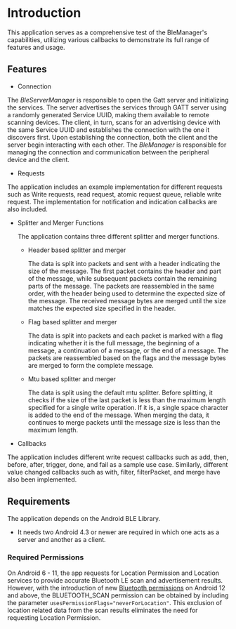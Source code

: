 # Introduction
This application serves as a comprehensive test of the BleManager's capabilities, utilizing various callbacks to demonstrate its full range of features and usage.


## Features
* Connection

The _BleServerManager_ is responsible to open the Gatt server and initializing the services. 
The server advertises the services through GATT server using a randomly generated Service UUID, making them available to remote scanning devices.
The client, in turn, scans for an advertising device with the same Service UUID and establishes the connection with the one it discovers first. 
Upon establishing the connection, both the client and the server begin interacting with each other. 
The _BleManager_ is responsible for managing the connection and communication between the peripheral device and the client. 
* Requests

The application includes an example implementation for different requests such as Write requests, read request, 
atomic request queue, reliable write request. The implementation for notification and indication callbacks are also included.

* Splitter and Merger Functions

  The application contains three different splitter and merger functions.
    * Header based splitter and merger

      The data is split into packets and sent with a header indicating the size of the message.
      The first packet contains the header and part of the message, while subsequent packets contain the remaining parts of the message.
      The packets are reassembled in the same order, with the header being used to determine the expected size of the message.
      The received message bytes are merged until the size matches the expected size specified in the header. 
    * Flag based splitter and merger
  
      The data is split into packets and each packet is marked with a flag indicating whether it is the full message,
      the beginning of a message, a continuation of a message, or the end of a message.
      The packets are reassembled based on the flags and the message bytes are merged to form the complete message.
    * Mtu based splitter and merger

      The data is split using the default mtu splitter.
      Before splitting, it checks if the size of the last packet is less than the maximum length specified for a single write operation.
      If it is, a single space character is added to the end of the message. When merging the data, it continues to merge packets
      until the message size is less than the maximum length.



* Callbacks
  
The application includes different write request callbacks such as add, then, before, after, trigger, done, and fail as a sample use case. 
Similarly, different value changed callbacks such as with, filter, filterPacket, and merge have also been implemented.

## Requirements
The application depends on the Android BLE Library. 
* It needs two Android 4.3 or newer are required in which one acts as a server and another as a client. 
### Required Permissions
On Android 6 - 11, the app requests for Location Permission and Location services 
to provide accurate Bluetooth LE scan and advertisement results.
However, with the introduction of new [Bluetooth permissions](https://developer.android.com/guide/topics/connectivity/bluetooth/permissions)
on Android 12 and above, the BLUETOOTH_SCAN permission can be obtained by including the parameter
```usesPermissionFlags="neverForLocation"```. 
This exclusion of location related data from the scan results eliminates the need for requesting Location Permission.